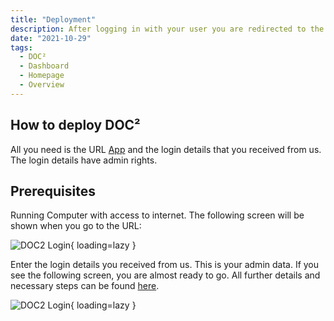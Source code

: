 ```yaml
---
title: "Deployment"
description: After logging in with your user you are redirected to the DASHBOARD homepage of DOC². This is the main page and overview where you can capture, work, and manage the imported documents.
date: "2021-10-29"
tags:
  - DOC²
  - Dashboard
  - Homepage
  - Overview
---
```


## How to deploy DOC²

All you need is the URL [App](https://app.polydocs.io/) and the login details that you received from us.
The login details have admin rights.

## Prerequisites

Running Computer with access to internet.
The following screen will be shown when you go to the URL:

![DOC2 Login](/_images/doc2/DOC2_Deployment_Login.png){ loading=lazy }

Enter the login details you received from us. This is your admin data.
If you see the following screen, you are almost ready to go. All further details and necessary steps can be found [here](https://docs.polydocs.io/doc2/document-validation/).

![DOC2 Login](/_images/doc2/DOC2_Deployment_Dashboard.png){ loading=lazy }
